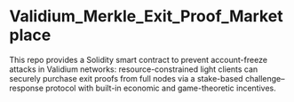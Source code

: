 # Validium_Merkle_Exit_Proof_Marketplace
This repo provides a Solidity smart contract to prevent account-freeze attacks in Validium networks: resource-constrained light clients can securely purchase exit proofs from full nodes via a stake-based challenge–response protocol with built-in economic and game-theoretic incentives.

